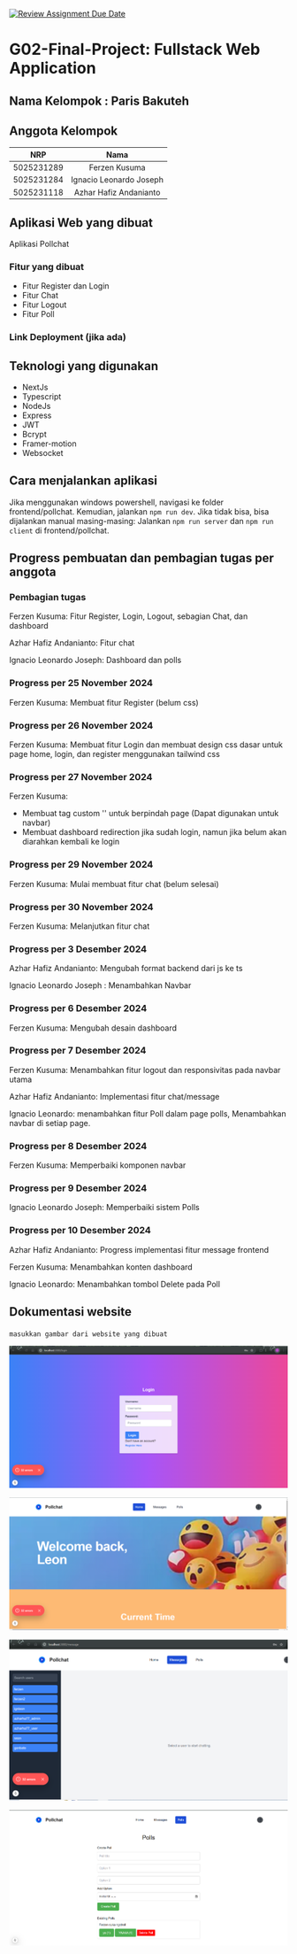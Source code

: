 [![Review Assignment Due Date](https://classroom.github.com/assets/deadline-readme-button-22041afd0340ce965d47ae6ef1cefeee28c7c493a6346c4f15d667ab976d596c.svg)](https://classroom.github.com/a/K32wTABb)
# G02-Final-Project: Fullstack Web Application

## Nama Kelompok : Paris Bakuteh

## Anggota Kelompok
| NRP | Nama |
|:-----------:|:--------:|
| 5025231289  | Ferzen Kusuma  |
| 5025231284  | Ignacio Leonardo Joseph  |
| 5025231118  | Azhar Hafiz Andanianto  |

## Aplikasi Web yang dibuat

Aplikasi Pollchat

### Fitur yang dibuat

- Fitur Register dan Login
- Fitur Chat
- Fitur Logout
- Fitur Poll

### Link Deployment (jika ada)

## Teknologi yang digunakan

- NextJs
- Typescript
- NodeJs
- Express
- JWT
- Bcrypt
- Framer-motion
- Websocket

## Cara menjalankan aplikasi

Jika menggunakan windows powershell, navigasi ke folder frontend/pollchat. Kemudian, jalankan `npm run dev`. Jika tidak bisa, bisa dijalankan manual masing-masing: Jalankan `npm run server` dan `npm run client` di frontend/pollchat.

## Progress pembuatan dan pembagian tugas per anggota

### Pembagian tugas
Ferzen Kusuma: Fitur Register, Login, Logout, sebagian Chat, dan dashboard

Azhar Hafiz Andanianto: Fitur chat

Ignacio Leonardo Joseph: Dashboard dan polls

### Progress per 25 November 2024
Ferzen Kusuma: Membuat fitur Register (belum css)

### Progress per 26 November 2024
Ferzen Kusuma: Membuat fitur Login dan membuat design css dasar untuk page home, login, dan register menggunakan tailwind css

### Progress per 27 November 2024
Ferzen Kusuma: 
- Membuat tag custom '<TransitionLink>' untuk berpindah page (Dapat digunakan untuk navbar)
- Membuat dashboard redirection jika sudah login, namun jika belum akan diarahkan kembali ke login

### Progress per 29 November 2024
Ferzen Kusuma: Mulai membuat fitur chat (belum selesai)

### Progress per 30 November 2024
Ferzen Kusuma: Melanjutkan fitur chat

### Progress per 3 Desember 2024
Azhar Hafiz Andanianto: Mengubah format backend dari js ke ts

Ignacio Leonardo Joseph : Menambahkan Navbar

### Progress per 6 Desember 2024
Ferzen Kusuma: Mengubah desain dashboard

### Progress per 7 Desember 2024
Ferzen Kusuma: Menambahkan fitur logout dan responsivitas pada navbar utama

Azhar Hafiz Andanianto: Implementasi fitur chat/message

Ignacio Leonardo: menambahkan fitur Poll dalam page polls, Menambahkan navbar di setiap page.

### Progress per 8 Desember 2024
Ferzen Kusuma: Memperbaiki komponen navbar

### Progress per 9 Desember 2024
Ignacio Leonardo Joseph: Memperbaiki sistem Polls

### Progress per 10 Desember 2024
Azhar Hafiz Andanianto: Progress implementasi fitur message frontend

Ferzen Kusuma: Menambahkan konten dashboard

Ignacio Leonardo: Menambahkan tombol Delete pada Poll

## Dokumentasi website
`masukkan gambar dari website yang dibuat`

![alt text](image.png)

![alt text](image-1.png)

![alt text](image-2.png)

![alt text](image-3.png)